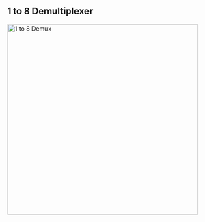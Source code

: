 ## 1 to 8 Demultiplexer

<img width="447" alt="1 to 8 Demux" src="https://github.com/CoughKing/VHDL_Projects/assets/99385820/6bd8ba52-5b73-432c-8363-553735c06040">
